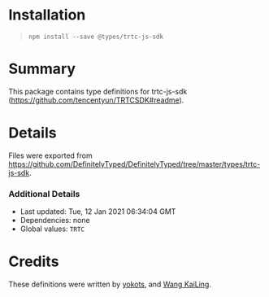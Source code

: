 # Installation
> `npm install --save @types/trtc-js-sdk`

# Summary
This package contains type definitions for trtc-js-sdk (https://github.com/tencentyun/TRTCSDK#readme).

# Details
Files were exported from https://github.com/DefinitelyTyped/DefinitelyTyped/tree/master/types/trtc-js-sdk.

### Additional Details
 * Last updated: Tue, 12 Jan 2021 06:34:04 GMT
 * Dependencies: none
 * Global values: `TRTC`

# Credits
These definitions were written by [yokots](https://github.com/yokots), and [Wang KaiLing](https://github.com/wkl007).
